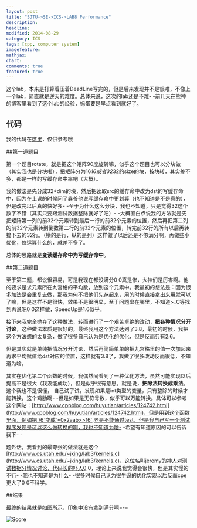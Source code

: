 ```yaml
---
layout: post
title: "SJTU->SE->ICS->LAB8 Performance"
description: 
headline: 
modified: 2014-08-29
category: ICS
tags: [cpp, computer system]
imagefeature: 
mathjax: 
chart: 
comments: true
featured: true
---
```


这个lab，本来是打算着压着DeadLine写完的，但是后来发现并不是很难，不像上一个lab，简直就是逆天的难度。总体来说，这次的lab还是不难- -前几天在熊神的博客里看到了这个lab的经验，妈蛋要是早点看到就好了。

## 代码

我的代码在[这里](https://github.com/gaocegege/ICS-Labs/tree/master/lab8)，仅供参考哦

##第一道题目

第一个题目rotate，就是把这个矩阵90度旋转嘛，似乎这个题目也可以分块做（其实我也是分块啦），把矩阵分为16*16或者32*32的size的块，按块转，其实差不多，都是一样的写缓存命中率吧（大概）。

我的做法是先分成32*dim的块，然后把读取src的缓存命中改为dst的写缓存命中，因为在上课的时候问了鑫爷他说写缓存命中更划算（也不知道是不是真的），但是改完以后真的快好多- -至于为什么这么分块，我也不知道，只是觉得32这个数字不错（其实只要跟测试数据整除就好了吧）- -大概直白点说我的方法就是先把矩阵第一列的前32个元素转到最后一行的前32个元素的位置，然后再把第二列的前32个元素转到倒数第二行的前32个元素的位置，转完前32行的所有以后再转接下去的32行。（横的是行，纵的是列）这样做了以后还是不够满分啊，再做些小优化，位运算什么的，就差不多了。

总体的思路就是**变读缓存命中为写缓存命中**。

##第二道题目

至于第二题，都说很容易，可是我现在都没满分0 0真是惨，大神们是厉害啊。他的要求是求元素所在九宫格的平均数，放到这个元素中。我最初的想法是：因为很多加法是会重复去做，那我为何不把他们先存起来，用的时候直接拿出来用就可以了嘛，但是这样不是很快，效果不是很明显，至于问题出在哪里，不知道>_C等找到再说吧0 0这样做，SpeedUp是1.6似乎。

接下来我完全抛弃了这种做法，转而进行了一个艰苦卓绝的改动，**把各种情况分开讨论**，这种做法本质是很好的，最终我用这个方法达到了3.8，最初的时候，我把这个方法想的太复杂，做了很多自己认为是优化的优化，但是反而只有2.6。

但是其实就是单纯把情况分开讨论，然后再简简单单的把九宫格里的值一次加起来再求平均赋值给dst对应的位置，这样就有3.8了，我做了很多改动反而很低，不知道为啥。

其实在优化第二个函数的时候，我偶然间看到了一种优化方法，虽然可能实现以后提高不是很大（我没能成功），但是似乎很有意思。就是说，**把除法转换成乘法**。这个我也不是很懂， 自己试了试，发现如果是int类型的变量，只有整除的时候才能转换，这个鸡肋啊- -但是如果是无符号数，似乎可以万能转换。具体可以参考这个网站：[http://www.cppblog.com/huyutian/articles/124742.html](http://www.cppblog.com/huyutian/articles/124742.html)，但是用到这个函数里面，例如把`/6`变成`*0x2aab>>16`,老是不能通过test，但是我自己写一个测试程序发现是可以这么做转换的啊，我也不知道为啥- -希望有知道原因的可以告诉我下- -

题外话，我看到的最夸张的做法就是这个[http://www.cs.utah.edu/~jking/lab3/kernels.c](http://www.cs.utah.edu/~jking/lab3/kernels.c)，这位名叫jeremy的神人对测试数据分情况讨论，代码长的吓人0 0，理论上来说我觉得会很快，但是其实慢的不行- -我也不知道是为什么- -很多时候自己认为很牛逼的优化实现以后反而cpe更大了0 0不科学。

##结果

最终的结果就是如图所示，印象中没有拿到满分啊=-=

![Score](http://gaocegege.github.io/Blog/images/lab8/score.jpg)

